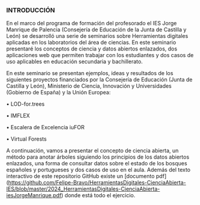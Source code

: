 ### INTRODUCCIÓN


En el marco del programa de formación del profesorado el IES Jorge Manrique de Palencia (Consejería de Educación de la Junta de Castilla y León) se desarrolló una serie de seminarios sobre Herramientas digitales aplicadas en los laboratorios del área de ciencias. En este seminario presentaré los conceptos de ciencia y datos abiertos enlazados, dos aplicaciones web que permiten trabajar con los estudiantes y dos casos de uso aplicables en educación secundaria y bachillerato. 

En este seminario se presentan ejemplos, ideas y resultados de los siguientes proyectos financiados por la Consejería de Educación (Junta de Castilla y León), Ministerio de Ciencia, Innovación y Universidades (Gobierno de España) y la Unión Europea:

•	LOD-for.trees

•	IMFLEX

•	Escalera de Excelencia iuFOR

•	Virtual Forests

A continuación, vamos a presentar el concepto de ciencia abierta, un método para anotar árboles siguiendo los principios de los datos abiertos enlazados, una forma de consultar datos sobre el estado de los bosques españoles y portugueses y dos casos de uso en el aula.
Además del texto interactivo de este repositorio GitHub existe un [documento pdf]
(https://github.com/Felipe-Bravo/HerramientasDigitales-CienciaAbierta-IES/blob/master/2024_HerramientasDigitales-CienciaAbierta-iesJorgeManrique.pdf) donde está todo el ejercicio.

